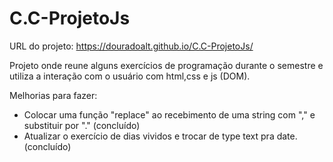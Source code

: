 # C.C-ProjetoJs

URL do projeto: https://douradoalt.github.io/C.C-ProjetoJs/<p>
Projeto onde reune alguns exercícios de programação durante o semestre e utiliza a interação com o usuário com html,css e js (DOM). 

Melhorias para fazer: 
- Colocar uma função "replace" ao recebimento de uma string com "," e substituir por "."  (concluído)
- Atualizar o exercício de dias vividos e trocar de type text pra date. (concluído)

